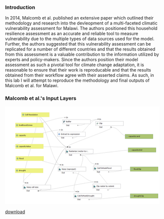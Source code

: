 ### Introduction

In 2014, Malcomb et al. published an extensive paper which outlined their methodology and research into the devleopment of a multi-faceted climatic vulnerability assessment for Malawi. The authors positioned this household resilience assessment as an accurate and reliable tool to measure vulnerability due to the multiple types of data sources used for the model. Further, the authors suggested that this vulnerability assessment can be replicated for a number of different countries and that the results obtained from this assessment is a valuable contribution to the information utilized by experts and policy-makers. Since the authors position their model assessment as such a pivotal tool for climate change adaptation, it is reasonable to ensure that their work is reproducable and that the results obtained from their workflow agree with their asserted claims. As such, in this lab I will attempt to reproduce the methodology and final outputs of Malcomb et al. for Malawi.

### Malcomb et al.'s Input Layers




![model](/qgis/lab_7/model_2.5min.png)

[download](/qgis/lab_7/model_2.5min.model3)
